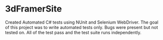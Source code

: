# 3dFramerSite

Created Automated C# tests using NUnit and Selenium WebDriver. The goal of this project was to write automated tests only. Bugs were present but not tested on. All of the test pass and the test suite runs independently.
